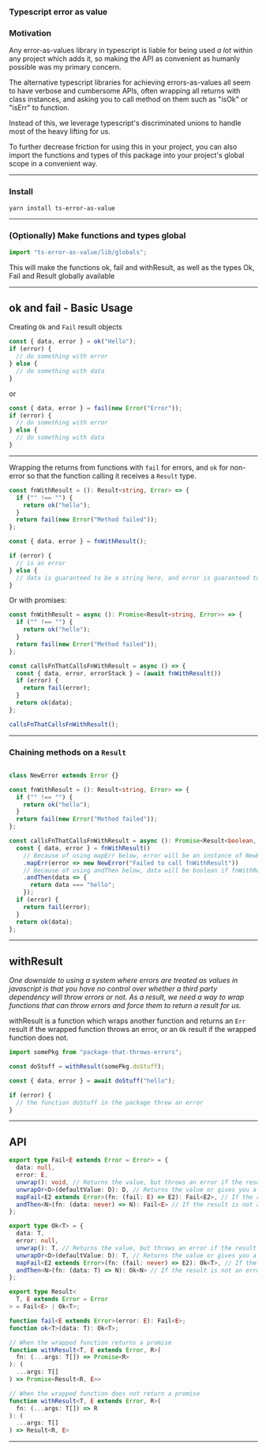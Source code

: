 ### Typescript error as value

### Motivation
Any error-as-values library in typescript is liable for being used *a lot* within any project which adds it, so making the API as convenient as humanly possible was my primary concern.

The alternative typescript libraries for achieving errors-as-values all seem to have verbose and cumbersome APIs, often wrapping all returns with class instances, and asking you to call method on them such as "isOk" or "isErr" to function.

Instead of this, we leverage typescript's discriminated unions to handle most of the heavy lifting for us.

To further decrease friction for using this in your project, you can also import the functions and types of this package into your project's global scope in a convenient way.

---

### Install

```bash
yarn install ts-error-as-value
```
---

### (Optionally) Make functions and types global
```ts
import "ts-error-as-value/lib/globals";
```
This will make the functions ok, fail and withResult, as well as the types Ok, Fail and Result globally available

---

## ok and fail - Basic Usage
Creating `Ok` and `Fail` result objects
```ts
const { data, error } = ok("Hello");
if (error) {
  // do something with error
} else {
  // do something with data
}
```
or
```ts
const { data, error } = fail(new Error("Error"));
if (error) {
  // do something with error
} else {
  // do something with data
}
```
---

Wrapping the returns from functions with `fail` for errors, and `ok` for non-error so that the function calling it receives a `Result` type.

```ts
const fnWithResult = (): Result<string, Error> => {
  if ("" !== "") {
    return ok("hello");
  }
  return fail(new Error("Method failed"));
};

const { data, error } = fnWithResult();

if (error) {
  // is an error
} else {
  // data is guaranteed to be a string here, and error is guaranteed to be null
}
```

Or with promises:

```ts
const fnWithResult = async (): Promise<Result<string, Error>> => {
  if ("" !== "") {
    return ok("hello");
  }
  return fail(new Error("Method failed"));
};

const callsFnThatCallsFnWithResult = async () => {
  const { data, error, errorStack } = (await fnWithResult())
  if (error) {
    return fail(error);
  }
  return ok(data);
};

callsFnThatCallsFnWithResult();
```

--- 

### Chaining methods on a `Result`
```ts

class NewError extends Error {}

const fnWithResult = (): Result<string, Error> => {
  if ("" !== "") {
    return ok("hello");
  }
  return fail(new Error("Method failed"));
};

const callsFnThatCallsFnWithResult = async (): Promise<Result<boolean, NewError>> => {
  const { data, error } = fnWithResult()
    // Because of using mapErr below, error will be an instance of NewError if fnWithResult returns an error
    .mapErr(error => new NewError("Failed to call fnWithResult"))
    // Because of using andThen below, data will be boolean if fnWithResult returns a value.
    .andThen(data => {
      return data === "hello";
    });
  if (error) {
    return fail(error);
  }
  return ok(data);
};
```

---

## withResult
*One downside to using a system where errors are treated as values in javascript is that you have no control over whether a third party dependency will throw errors or not. As a result, we need a way to wrap functions that can throw errors and force them to return a result for us.*

withResult is a function which wraps another function and returns an `Err` result if the wrapped function throws an error,
 or an `Ok` result if the wrapped function does not.
```ts
import somePkg from "package-that-throws-errors";

const doStuff = withResult(somePkg.doStuff);

const { data, error } = await doStuff("hello");

if (error) {
  // the function doStuff in the package threw an error
}
```

---

## API

```typescript
export type Fail<E extends Error = Error> = {
  data: null,
  error: E,
  unwrap(): void, // Returns the value, but throws an error if the result is an Error
  unwrapOr<D>(defaultValue: D): D, // Returns the value or gives you a default value if it's an error
  mapFail<E2 extends Error>(fn: (fail: E) => E2): Fail<E2>, // If the result is an error, map the error to another error
  andThen<N>(fn: (data: never) => N): Fail<E> // If the result is not an error, map the data in it
};

export type Ok<T> = {
  data: T,
  error: null,
  unwrap(): T, // Returns the value, but throws an error if the result is an Error
  unwrapOr<D>(defaultValue: D): T, // Returns the value or gives you a default value if it's an error
  mapFail<E2 extends Error>(fn: (fail: never) => E2): Ok<T>, // If the result is an error, map the error to another error
  andThen<N>(fn: (data: T) => N): Ok<N> // If the result is not an error, map the data in it
};

export type Result<
  T, E extends Error = Error
> = Fail<E> | Ok<T>;

```

```ts
function fail<E extends Error>(error: E): Fail<E>;
function ok<T>(data: T): Ok<T>;
```

```ts
// When the wrapped function returns a promise
function withResult<T, E extends Error, R>(
  fn: (...args: T[]) => Promise<R>
): (
  ...args: T[]
) => Promise<Result<R, E>>

// When the wrapped function does not return a promise
function withResult<T, E extends Error, R>(
  fn: (...args: T[]) => R
): (
  ...args: T[]
) => Result<R, E>
```
---




